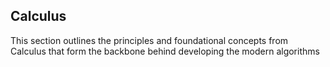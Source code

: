 ## Calculus

This section outlines the principles and foundational concepts from Calculus that form the backbone behind developing the modern algorithms
